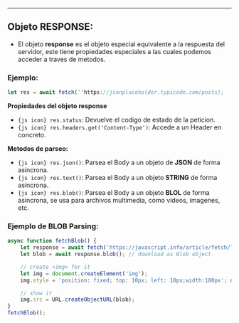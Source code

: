 
---
## Objeto RESPONSE: 
- El objeto **response** es el objeto especial equivalente a la respuesta del servidor, este tiene propiedades especiales a las cuales podemos acceder a traves de metodos.

### Ejemplo:
```js
let res = await fetch(''https://jsonplaceholder.typicode.com/posts);
```

**Propiedades del objeto response**
- `{js icon} res.status`: Devuelve el codigo de estado de la peticion.
- `{js icon} res.headers.get('Content-Type')`: Accede a un Header en concreto.

**Metodos de parseo:**
- `{js icon} res.json()`: Parsea el Body a un objeto de **JSON** de forma asincrona.
- `{js icon} res.text()`: Parsea el Body a un objeto **STRING** de forma asincrona.
- `{js icon} res.blob()`: Parsea el Body a un objeto **BLOL** de forma asincrona, se usa para archivos multimedia, como videos, imagenes, etc.

### Ejemplo de BLOB Parsing:
```js
async function fetchBlob() {
	let response = await fetch('https://javascript.info/article/fetch/logo-fetch.svg');
	let blob = await response.blob(); // download as Blob object

	// create <img> for it
	let img = document.createElement('img');
	img.style = 'position: fixed; top: 10px; left: 10px;width:100px'; document.body.append(img);

	// show it
	img.src = URL.createObjectURL(blob);
}
fetchBlob();
```
